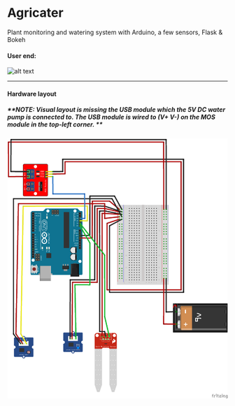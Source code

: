 # Agricater
Plant monitoring and watering system with Arduino, a few sensors, Flask &amp; Bokeh

#### User end:
![alt text](https://github.com/adempus/Agricater/blob/master/app/res/agricater2.gif?raw=true)

------------------

#### Hardware layout 
##### **NOTE: Visual layout is missing the USB module which the 5V DC water pump is connected to. The USB module is wired to (V+ V-) on the MOS module in the top-left corner. ** 
![alt text](https://github.com/adempus/Agricater/blob/master/app/res/AgricaterHardwareSketch.png)

